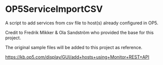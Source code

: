 # OP5ServiceImportCSV
A script to add services from csv file to host(s) already configured in OP5.


Credit to Fredrik Mikker & Ola Sandström who provided the base for this project.

The original sample files will be added to this project as reference.

https://kb.op5.com/display/GUI/add+hosts+using+Monitor+REST+API
